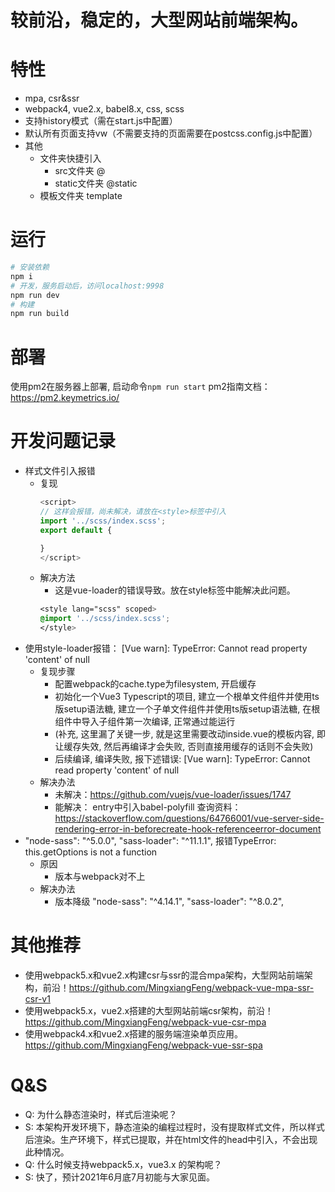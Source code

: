 # 较前沿，稳定的，大型网站前端架构。

# 特性
- mpa, csr&ssr
- webpack4, vue2.x, babel8.x, css, scss
- 支持history模式（需在start.js中配置）
- 默认所有页面支持vw（不需要支持的页面需要在postcss.config.js中配置）
- 其他
  - 文件夹快捷引入
    - src文件夹 @
    - static文件夹 @static
  - 模板文件夹 template

# 运行
```bash
# 安装依赖
npm i
# 开发，服务启动后，访问localhost:9998
npm run dev
# 构建
npm run build
```

# 部署
使用pm2在服务器上部署, 启动命令```npm run start``` pm2指南文档：https://pm2.keymetrics.io/

# 开发问题记录
- 样式文件引入报错
  - 复现
    ```javascript
    <script>
    // 这样会报错，尚未解决，请放在<style>标签中引入
    import '../scss/index.scss';
    export default {

    }
    </script>
    ```
  - 解决方法
    - 这是vue-loader的错误导致。放在style标签中能解决此问题。
    ```css
    <style lang="scss" scoped>
    @import '../scss/index.scss'; 
    </style>
    ```
- 使用style-loader报错： [Vue warn]: TypeError: Cannot read property 'content' of null 
  - 复现步骤
    - 配置webpack的cache.type为filesystem, 开启缓存
    - 初始化一个Vue3 Typescript的项目, 建立一个根单文件组件并使用ts版setup语法糖, 建立一个子单文件组件并使用ts版setup语法糖, 在根组件中导入子组件第一次编译, 正常通过能运行
    - (补充, 这里漏了关键一步, 就是这里需要改动inside.vue的模板内容, 即让缓存失效, 然后再编译才会失败, 否则直接用缓存的话则不会失败)
    - 后续编译, 编译失败, 报下述错误: [Vue warn]: TypeError: Cannot read property 'content' of null 
  - 解决办法
    - 未解决：https://github.com/vuejs/vue-loader/issues/1747
    - 能解决： entry中引入babel-polyfill
  查询资料：https://stackoverflow.com/questions/64766001/vue-server-side-rendering-error-in-beforecreate-hook-referenceerror-document
- "node-sass": "^5.0.0", "sass-loader": "^11.1.1", 报错TypeError: this.getOptions is not a function
  - 原因
    - 版本与webpack对不上
  - 解决办法
    - 版本降级 "node-sass": "^4.14.1", "sass-loader": "^8.0.2",


# 其他推荐
- 使用webpack5.x和vue2.x构建csr与ssr的混合mpa架构，大型网站前端架构，前沿！https://github.com/MingxiangFeng/webpack-vue-mpa-ssr-csr-v1
- 使用webpack5.x，vue2.x搭建的大型网站前端csr架构，前沿！https://github.com/MingxiangFeng/webpack-vue-csr-mpa
- 使用webpack4.x和vue2.x搭建的服务端渲染单页应用。https://github.com/MingxiangFeng/webpack-vue-ssr-spa


# Q&S
- Q: 为什么静态渲染时，样式后渲染呢？
- S: 本架构开发环境下，静态渲染的编程过程时，没有提取样式文件，所以样式后渲染。生产环境下，样式已提取，并在html文件的head中引入，不会出现此种情况。
- Q: 什么时候支持webpack5.x，vue3.x 的架构呢？
- S: 快了，预计2021年6月底7月初能与大家见面。